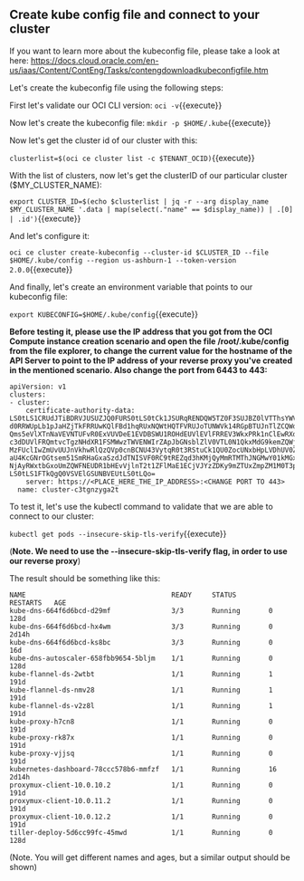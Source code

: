 ## Create kube config file and connect to your cluster

If you want to learn more about the kubeconfig file, please take a look at here: https://docs.cloud.oracle.com/en-us/iaas/Content/ContEng/Tasks/contengdownloadkubeconfigfile.htm

Let's create the kubeconfig file using the following steps:

First let's validate our OCI CLI version:
`oci -v`{{execute}}

Now let's create the kubeconfig file:
`mkdir -p $HOME/.kube`{{execute}}

Now let's get the cluster id of our cluster with this:

`clusterlist=$(oci ce cluster list -c $TENANT_OCID)`{{execute}}

With the list of clusters, now let's get the clusterID of our particular cluster ($MY_CLUSTER_NAME):

`export CLUSTER_ID=$(echo $clusterlist | jq -r --arg display_name $MY_CLUSTER_NAME '.data | map(select(."name" == $display_name)) | .[0] | .id')`{{execute}}

And let's configure it:

`oci ce cluster create-kubeconfig --cluster-id $CLUSTER_ID --file $HOME/.kube/config --region us-ashburn-1 --token-version 2.0.0`{{execute}}

And finally, let's create an environment variable that points to our kubeconfig file:

`export KUBECONFIG=$HOME/.kube/config`{{execute}}

**Before testing it, please use the IP address that you got from the OCI Compute instance creation scenario and open the file /root/.kube/config from the 
file explorer, to change the current value for the hostname of the API Server to point to the IP address of your reverse proxy you've created in the 
mentioned scenario. Also change the port from 6443 to 443:**

~~~~
apiVersion: v1
clusters:
- cluster:
    certificate-authority-data: LS0tLS1CRUdJTiBDRVJUSUZJQ0FURS0tLS0tCk1JSURqRENDQW5TZ0F3SUJBZ0lVTThsYWVMUGZrRmo3RmJtODd3c0VtK01iRTNV
d0RRWUpLb1pJaHZjTkFRRUwKQlFBd1hqRUxNQWtHQTFVRUJoTUNWVk14RGpBTUJnTlZCQWdUQlZSbGVHRnpNUTh3RFFZRFZRUUhFd1pCZFhOMAphVzR4RHpBTkJnTlZCQW9U
Qms5eVlXTnNaVEVNTUFvR0ExVUVDeE1EVDBSWU1ROHdEUVlEVlFRREV3WkxPRk1nClEwRXdIaGNOTVRrd09ERXdNVGN6T0RBd1doY05NalF3T0RBNE1UY3pPREF3V2pCZU1R
c3dDUVlFRQmtvcTgzNHdXR1FSMWwzTWVENWIrZApJbGNsblZlV0VTL0N1QkxMdG9kemZQWjBrMW5O
MzFUclIwZmUvUUJnVkhwRlQzQVp0cnBCNU43VytqR0t3RStuCk1QU0ZocUNxbHpLVDhUV0ZXZnRYOEI4bnBUQ1JCNWYzQm1ZZ1pielNvYU5SaTVzeWtpMW5ybk9CVkN3anB4
aU4KcGNrOGtsem51SmRHaGxaSzdJdTNISVF0RC9tREZqd3hKMjQyMmRTMThJNGMwY01kMGxVR3l0TnJKVnR0OVFXWgpvajB0YkRsY0liaEtsT1RVSTdybnplUGE0OEJZOFJC
NjAyRWxtbGxoUmZQWFNEUDR1bHEvVjlnT2t1ZFlMaE1ECjVJYzZDKy9mZTUxZmpZM1M0T3prODkyWWRWOHdublM2Y2RQZkNiOGVIenhEMEI5cHhZWHVsdVpuN2tKbk1ZUVUK
LS0tLS1FTkQgQ0VSVElGSUNBVEUtLS0tLQo=
    server: https://<PLACE_HERE_THE_IP_ADDRESS>:<CHANGE PORT TO 443>
  name: cluster-c3tgnzyga2t
~~~~

To test it, let's use the kubectl command to validate that we are able to connect to our cluster:

`kubectl get pods --insecure-skip-tls-verify`{{execute}}

(**Note. We need to use the --insecure-skip-tls-verify flag, in order to use our reverse proxy**)

The result should be something like this:
~~~~
NAME                                    READY     STATUS        RESTARTS   AGE
kube-dns-664f6d6bcd-d29mf               3/3       Running       0          128d
kube-dns-664f6d6bcd-hx4wm               3/3       Running       0          2d14h
kube-dns-664f6d6bcd-ks8bc               3/3       Running       0          16d
kube-dns-autoscaler-658fbb9654-5bljm    1/1       Running       0          128d
kube-flannel-ds-2wtbt                   1/1       Running       1          191d
kube-flannel-ds-nmv28                   1/1       Running       1          191d
kube-flannel-ds-v2z8l                   1/1       Running       1          191d
kube-proxy-h7cn8                        1/1       Running       0          191d
kube-proxy-rk87x                        1/1       Running       0          191d
kube-proxy-vjjsq                        1/1       Running       0          191d
kubernetes-dashboard-78ccc578b6-mmfzf   1/1       Running       16         2d14h
proxymux-client-10.0.10.2               1/1       Running       0          191d
proxymux-client-10.0.11.2               1/1       Running       0          191d
proxymux-client-10.0.12.2               1/1       Running       0          191d
tiller-deploy-5d6cc99fc-45mwd           1/1       Running       0          128d
~~~~

(Note. You will get different names and ages, but a similar output should be shown)
